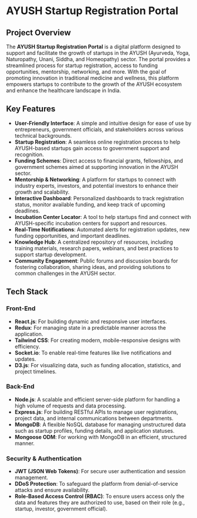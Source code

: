 # AYUSH Startup Registration Portal

## Project Overview

The **AYUSH Startup Registration Portal** is a digital platform designed to support and facilitate the growth of startups in the AYUSH (Ayurveda, Yoga, Naturopathy, Unani, Siddha, and Homeopathy) sector. The portal provides a streamlined process for startup registration, access to funding opportunities, mentorship, networking, and more. With the goal of promoting innovation in traditional medicine and wellness, this platform empowers startups to contribute to the growth of the AYUSH ecosystem and enhance the healthcare landscape in India.

## Key Features

- **User-Friendly Interface**: A simple and intuitive design for ease of use by entrepreneurs, government officials, and stakeholders across various technical backgrounds.
- **Startup Registration**: A seamless online registration process to help AYUSH-based startups gain access to government support and recognition.
- **Funding Schemes**: Direct access to financial grants, fellowships, and government schemes aimed at supporting innovation in the AYUSH sector.
- **Mentorship & Networking**: A platform for startups to connect with industry experts, investors, and potential investors to enhance their growth and scalability.
- **Interactive Dashboard**: Personalized dashboards to track registration status, monitor available funding, and keep track of upcoming deadlines.
- **Incubation Center Locator**: A tool to help startups find and connect with AYUSH-specific incubation centers for support and resources.
- **Real-Time Notifications**: Automated alerts for registration updates, new funding opportunities, and important deadlines.
- **Knowledge Hub**: A centralized repository of resources, including training materials, research papers, webinars, and best practices to support startup development.
- **Community Engagement**: Public forums and discussion boards for fostering collaboration, sharing ideas, and providing solutions to common challenges in the AYUSH sector.

## Tech Stack

### Front-End

- **React.js**: For building dynamic and responsive user interfaces.
- **Redux**: For managing state in a predictable manner across the application.
- **Tailwind CSS**: For creating modern, mobile-responsive designs with efficiency.
- **Socket.io**: To enable real-time features like live notifications and updates.
- **D3.js**: For visualizing data, such as funding allocation, statistics, and project timelines.

### Back-End

- **Node.js**: A scalable and efficient server-side platform for handling a high volume of requests and data processing.
- **Express.js**: For building RESTful APIs to manage user registrations, project data, and internal communications between departments.
- **MongoDB**: A flexible NoSQL database for managing unstructured data such as startup profiles, funding details, and application statuses.
- **Mongoose ODM**: For working with MongoDB in an efficient, structured manner.

### Security & Authentication

- **JWT (JSON Web Tokens)**: For secure user authentication and session management.
- **DDoS Protection**: To safeguard the platform from denial-of-service attacks and ensure availability.
- **Role-Based Access Control (RBAC)**: To ensure users access only the data and features they are authorized to use, based on their role (e.g., startup, investor, government official).
